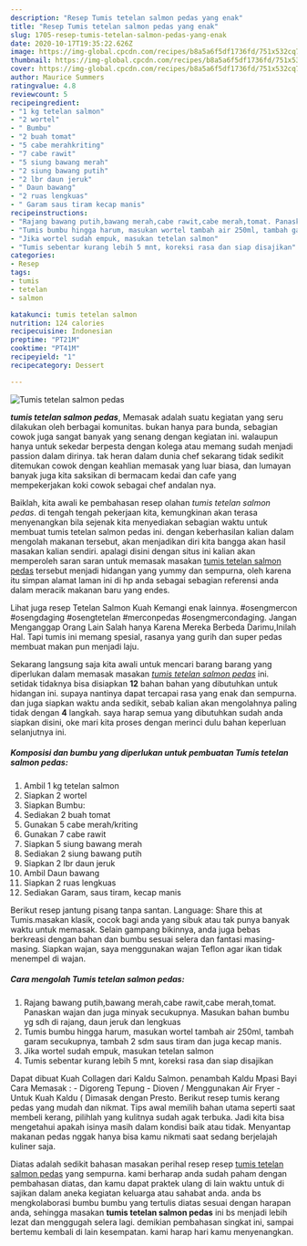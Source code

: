 ```yaml
---
description: "Resep Tumis tetelan salmon pedas yang enak"
title: "Resep Tumis tetelan salmon pedas yang enak"
slug: 1705-resep-tumis-tetelan-salmon-pedas-yang-enak
date: 2020-10-17T19:35:22.626Z
image: https://img-global.cpcdn.com/recipes/b8a5a6f5df1736fd/751x532cq70/tumis-tetelan-salmon-pedas-foto-resep-utama.jpg
thumbnail: https://img-global.cpcdn.com/recipes/b8a5a6f5df1736fd/751x532cq70/tumis-tetelan-salmon-pedas-foto-resep-utama.jpg
cover: https://img-global.cpcdn.com/recipes/b8a5a6f5df1736fd/751x532cq70/tumis-tetelan-salmon-pedas-foto-resep-utama.jpg
author: Maurice Summers
ratingvalue: 4.8
reviewcount: 5
recipeingredient:
- "1 kg tetelan salmon"
- "2 wortel"
- " Bumbu"
- "2 buah tomat"
- "5 cabe merahkriting"
- "7 cabe rawit"
- "5 siung bawang merah"
- "2 siung bawang putih"
- "2 lbr daun jeruk"
- " Daun bawang"
- "2 ruas lengkuas"
- " Garam saus tiram kecap manis"
recipeinstructions:
- "Rajang bawang putih,bawang merah,cabe rawit,cabe merah,tomat. Panaskan wajan dan juga minyak secukupnya. Masukan bahan bumbu yg sdh di rajang, daun jeruk dan lengkuas"
- "Tumis bumbu hingga harum, masukan wortel tambah air 250ml, tambah garam secukupnya, tambah 2 sdm saus tiram dan juga kecap manis."
- "Jika wortel sudah empuk, masukan tetelan salmon"
- "Tumis sebentar kurang lebih 5 mnt, koreksi rasa dan siap disajikan"
categories:
- Resep
tags:
- tumis
- tetelan
- salmon

katakunci: tumis tetelan salmon 
nutrition: 124 calories
recipecuisine: Indonesian
preptime: "PT21M"
cooktime: "PT41M"
recipeyield: "1"
recipecategory: Dessert

---
```



![Tumis tetelan salmon pedas](https://img-global.cpcdn.com/recipes/b8a5a6f5df1736fd/751x532cq70/tumis-tetelan-salmon-pedas-foto-resep-utama.jpg)

<b><i>tumis tetelan salmon pedas</i></b>, Memasak adalah suatu kegiatan yang seru dilakukan oleh berbagai komunitas. bukan hanya para bunda, sebagian cowok juga sangat banyak yang senang dengan kegiatan ini. walaupun hanya untuk sekedar berpesta dengan kolega atau memang sudah menjadi passion dalam dirinya. tak heran dalam dunia chef sekarang tidak sedikit ditemukan cowok dengan keahlian memasak yang luar biasa, dan lumayan banyak juga kita saksikan di bermacam kedai dan cafe yang mempekerjakan koki cowok sebagai chef andalan nya.

Baiklah, kita awali ke pembahasan resep olahan <i>tumis tetelan salmon pedas</i>. di tengah tengah pekerjaan kita, kemungkinan akan terasa menyenangkan bila sejenak kita menyediakan sebagian waktu untuk membuat tumis tetelan salmon pedas ini. dengan keberhasilan kalian dalam mengolah makanan tersebut, akan menjadikan diri kita bangga akan hasil masakan kalian sendiri. apalagi disini dengan situs ini kalian akan memperoleh saran saran untuk memasak masakan <u>tumis tetelan salmon pedas</u> tersebut menjadi hidangan yang yummy dan sempurna, oleh karena itu simpan alamat laman ini di hp anda sebagai sebagian referensi anda dalam meracik makanan baru yang endes.

Lihat juga resep Tetelan Salmon Kuah Kemangi enak lainnya. #osengmercon #osengdaging #osengtetelan #merconpedas #osengmercondaging. Jangan Menganggap Orang Lain Salah hanya Karena Mereka Berbeda Darimu,Inilah Hal. Tapi tumis ini memang spesial, rasanya yang gurih dan super pedas membuat makan pun menjadi laju.


Sekarang langsung saja kita awali untuk mencari barang barang yang diperlukan dalam memasak masakan <u><i>tumis tetelan salmon pedas</i></u> ini. setidak tidaknya bisa disiapkan <b>12</b> bahan bahan yang dibutuhkan untuk hidangan ini. supaya nantinya dapat tercapai rasa yang enak dan sempurna. dan juga siapkan waktu anda sedikit, sebab kalian akan mengolahnya paling tidak dengan <b>4</b> langkah. saya harap semua yang dibutuhkan sudah anda siapkan disini, oke mari kita proses dengan merinci dulu bahan keperluan selanjutnya ini.

<!--inarticleads1-->

##### Komposisi dan bumbu yang diperlukan untuk pembuatan Tumis tetelan salmon pedas:

1. Ambil 1 kg tetelan salmon
1. Siapkan 2 wortel
1. Siapkan  Bumbu:
1. Sediakan 2 buah tomat
1. Gunakan 5 cabe merah/kriting
1. Gunakan 7 cabe rawit
1. Siapkan 5 siung bawang merah
1. Sediakan 2 siung bawang putih
1. Siapkan 2 lbr daun jeruk
1. Ambil  Daun bawang
1. Siapkan 2 ruas lengkuas
1. Sediakan  Garam, saus tiram, kecap manis


Berikut resep jantung pisang tanpa santan. Language: Share this at Tumis.masakan klasik, cocok bagi anda yang sibuk atau tak punya banyak waktu untuk memasak. Selain gampang bikinnya, anda juga bebas berkreasi dengan bahan dan bumbu sesuai selera dan fantasi masing-masing. Siapkan wajan, saya menggunakan wajan Teflon agar ikan tidak menempel di wajan. 

<!--inarticleads2-->

##### Cara mengolah Tumis tetelan salmon pedas:

1. Rajang bawang putih,bawang merah,cabe rawit,cabe merah,tomat. Panaskan wajan dan juga minyak secukupnya. Masukan bahan bumbu yg sdh di rajang, daun jeruk dan lengkuas
1. Tumis bumbu hingga harum, masukan wortel tambah air 250ml, tambah garam secukupnya, tambah 2 sdm saus tiram dan juga kecap manis.
1. Jika wortel sudah empuk, masukan tetelan salmon
1. Tumis sebentar kurang lebih 5 mnt, koreksi rasa dan siap disajikan


Dapat dibuat Kuah Collagen dari Kaldu Salmon. penambah Kaldu Mpasi Bayi Cara Memasak : - Digoreng Tepung - Dioven / Menggunakan Air Fryer - Untuk Kuah Kaldu ( Dimasak dengan Presto. Berikut resep tumis kerang pedas yang mudah dan nikmat. Tips awal memilih bahan utama seperti saat membeli kerang, pilihlah yang kulitnya sudah agak terbuka. Jadi kita bisa mengetahui apakah isinya masih dalam kondisi baik atau tidak. Menyantap makanan pedas nggak hanya bisa kamu nikmati saat sedang berjelajah kuliner saja. 

Diatas adalah sedikit bahasan masakan perihal resep resep <u>tumis tetelan salmon pedas</u> yang sempurna. kami berharap anda sudah paham dengan pembahasan diatas, dan kamu dapat praktek ulang di lain waktu untuk di sajikan dalam aneka kegiatan keluarga atau sahabat anda. anda bs mengkolaborasi bumbu bumbu yang tertulis diatas sesuai dengan harapan anda, sehingga masakan <b>tumis tetelan salmon pedas</b> ini bs menjadi lebih lezat dan menggugah selera lagi. demikian pembahasan singkat ini, sampai bertemu kembali di lain kesempatan. kami harap hari kamu menyenangkan.
